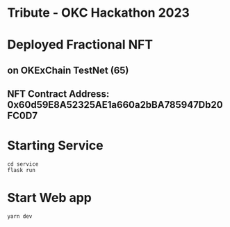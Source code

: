 # Tribute - OKC Hackathon 2023

# Deployed Fractional NFT
## on OKExChain TestNet (65)
## NFT Contract Address: 0x60d59E8A52325AE1a660a2bBA785947Db20FC0D7

# Starting Service
```
cd service
flask run
```

# Start Web app
```
yarn dev
```